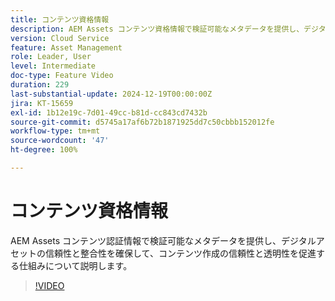 ```yaml
---
title: コンテンツ資格情報
description: AEM Assets コンテンツ資格情報で検証可能なメタデータを提供し、デジタルアセットの信頼性と整合性を確保する仕組みについて説明します。
version: Cloud Service
feature: Asset Management
role: Leader, User
level: Intermediate
doc-type: Feature Video
duration: 229
last-substantial-update: 2024-12-19T00:00:00Z
jira: KT-15659
exl-id: 1b12e19c-7d01-49cc-b81d-cc843cd7432b
source-git-commit: d5745a17af6b72b1871925dd7c50cbbb152012fe
workflow-type: tm+mt
source-wordcount: '47'
ht-degree: 100%

---
```



# コンテンツ資格情報

AEM Assets コンテンツ認証情報で検証可能なメタデータを提供し、デジタルアセットの信頼性と整合性を確保して、コンテンツ作成の信頼性と透明性を促進する仕組みについて説明します。

>[!VIDEO](https://video.tv.adobe.com/v/3441700/?learn=on&enablevpops)
